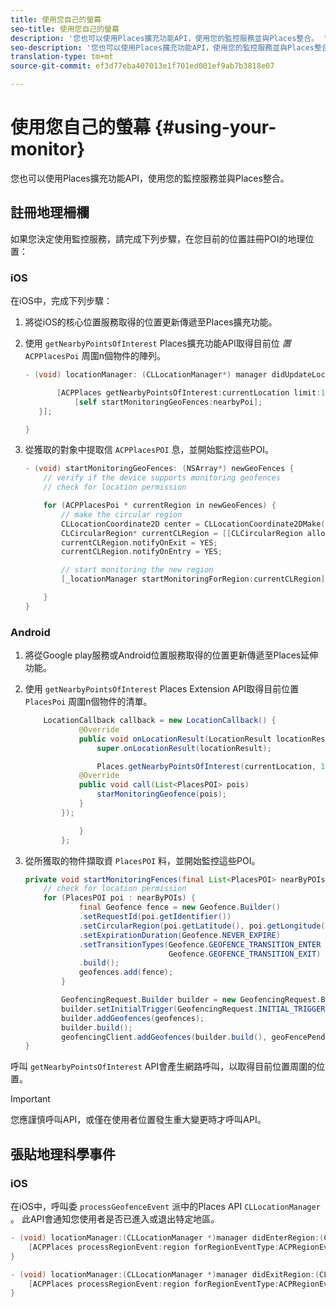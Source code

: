```yaml
---
title: 使用您自己的螢幕
seo-title: 使用您自己的螢幕
description: '您也可以使用Places擴充功能API，使用您的監控服務並與Places整合。 '
seo-description: '您也可以使用Places擴充功能API，使用您的監控服務並與Places整合。 '
translation-type: tm+mt
source-git-commit: ef3d77eba407013e1f701ed001ef9ab7b3818e07

---
```



# 使用您自己的螢幕 {#using-your-monitor}

您也可以使用Places擴充功能API，使用您的監控服務並與Places整合。

## 註冊地理柵欄

如果您決定使用監控服務，請完成下列步驟，在您目前的位置註冊POI的地理位置：

### iOS

在iOS中，完成下列步驟：

1. 將從iOS的核心位置服務取得的位置更新傳遞至Places擴充功能。

2. 使用 `getNearbyPointsOfInterest` Places擴充功能API取得目前位 *置*`ACPPlacesPoi` 周圍n個物件的陣列。

   ```objective-c
   - (void) locationManager: (CLLocationManager*) manager didUpdateLocations: (NSArray<CLLocation*>*) locations {
   
          [ACPPlaces getNearbyPointsOfInterest:currentLocation limit:10 callback: ^ (NSArray<ACPPlacesPoi*>* _Nullable nearbyPoi) {
              [self startMonitoringGeoFences:nearbyPoi];
      }];
   
   }
   ```

3. 從獲取的對象中提取信 `ACPPlacesPOI` 息，並開始監控這些POI。

   ```objective-c
   - (void) startMonitoringGeoFences: (NSArray*) newGeoFences {
       // verify if the device supports monitoring geofences
       // check for location permission
   
       for (ACPPlacesPoi * currentRegion in newGeoFences) {
           // make the circular region
           CLLocationCoordinate2D center = CLLocationCoordinate2DMake(currentRegion.latitude, currentRegion.longitude);
           CLCircularRegion* currentCLRegion = [[CLCircularRegion alloc] initWithCenter:center                                                                                                                              radius:currentRegion.radius                                                                                                                    identifier:currentRegion.identifier];
           currentCLRegion.notifyOnExit = YES;
           currentCLRegion.notifyOnEntry = YES;
   
           // start monitoring the new region
           [_locationManager startMonitoringForRegion:currentCLRegion];
   
       }
   }
   ```

### Android

1. 將從Google play服務或Android位置服務取得的位置更新傳遞至Places延伸功能。

2. 使用 `getNearbyPointsOfInterest` Places Extension API取得目前位置 `PlacesPoi` 周圍n個物件的清單。

   ```java
       LocationCallback callback = new LocationCallback() {
               @Override
               public void onLocationResult(LocationResult locationResult) {
                   super.onLocationResult(locationResult);
   
                   Places.getNearbyPointsOfInterest(currentLocation, 10, new            AdobeCallback<List<PlacesPOI>>() {
               @Override
               public void call(List<PlacesPOI> pois)
                   starMonitoringGeofence(pois);
               }
           });
   
               }
           };
   ```

3. 從所獲取的物件擷取資 `PlacesPOI` 料，並開始監控這些POI。

   ```java
   private void startMonitoringFences(final List<PlacesPOI> nearByPOIs) {
       // check for location permission
       for (PlacesPOI poi : nearByPOIs) {
               final Geofence fence = new Geofence.Builder()
               .setRequestId(poi.getIdentifier())
               .setCircularRegion(poi.getLatitude(), poi.getLongitude(), poi.getRadius())
               .setExpirationDuration(Geofence.NEVER_EXPIRE)
               .setTransitionTypes(Geofence.GEOFENCE_TRANSITION_ENTER |
                                   Geofence.GEOFENCE_TRANSITION_EXIT)
               .build();
               geofences.add(fence);
           }
   
           GeofencingRequest.Builder builder = new GeofencingRequest.Builder();
           builder.setInitialTrigger(GeofencingRequest.INITIAL_TRIGGER_ENTER);
           builder.addGeofences(geofences);
           builder.build();
           geofencingClient.addGeofences(builder.build(), geoFencePendingIntent)
   }
   ```


呼叫 `getNearbyPointsOfInterest` API會產生網路呼叫，以取得目前位置周圍的位置。

>[!IMPORTANT]
>
>您應謹慎呼叫API，或僅在使用者位置發生重大變更時才呼叫API。

## 張貼地理科學事件

### iOS

在iOS中，呼叫委 `processGeofenceEvent` 派中的Places API `CLLocationManager` 。 此API會通知您使用者是否已進入或退出特定地區。

```objective-c
- (void) locationManager:(CLLocationManager *)manager didEnterRegion:(CLRegion *)region {
    [ACPPlaces processRegionEvent:region forRegionEventType:ACPRegionEventTypeEntry];
}

- (void) locationManager:(CLLocationManager *)manager didExitRegion:(CLRegion *)region {
    [ACPPlaces processRegionEvent:region forRegionEventType:ACPRegionEventTypeExit];
}
```

